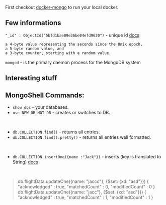 First checkout [docker-mongo](./Running_mongo_docker) to run your local docker.


## Few informations
`"_id" : ObjectId("5bfd1bae09e36be04efd9630")` - unique id [docs](https://docs.mongodb.com/manual/reference/method/ObjectId/#ObjectIDs-BSONObjectIDSpecification)
```
a 4-byte value representing the seconds since the Unix epoch,
a 5-byte random value, and
a 3-byte counter, starting with a random value.
```
`mongod` - is the primary daemon process for the MongoDB system

## Interesting stuff

## MongoShell Commands: 
- `show dbs` - your databases.
- `use NEW_OR_NOT_DB` - creates or switches to DB.

<br>

- `db.COLLECTION.find()` - returns all entries.
- `db.COLLECTION.find().pretty()` - returns all entries well formatted.

<br>

- `db.COLLECTION.insertOne({name :"Jack"})` - inserts (key is translated to String) [docs](https://docs.mongodb.com/manual/tutorial/insert-documents/)

<br>

> db.flightData.updateOne({name: "jaccc"}, {$set: {xd: "asd"}})
{ "acknowledged" : true, "matchedCount" : 0, "modifiedCount" : 0 }
> db.flightData.updateOne({name: "jacc"}, {$set: {xd: "asd"}})
{ "acknowledged" : true, "matchedCount" : 1, "modifiedCount" : 1 }
> 

